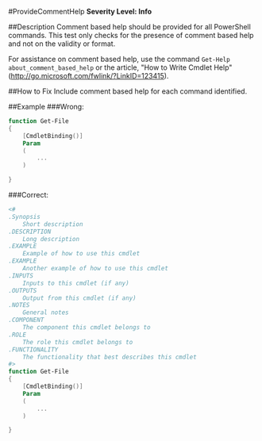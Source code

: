 ﻿#ProvideCommentHelp
**Severity Level: Info**

##Description
Comment based help should be provided for all PowerShell commands. This test only checks for the presence of comment based help and not on the validity or format.

For assistance on comment based help, use the command ```Get-Help about_comment_based_help``` or the article, "How to Write Cmdlet Help" (http://go.microsoft.com/fwlink/?LinkID=123415).

##How to Fix
Include comment based help for each command identified.

##Example
###Wrong:
``` PowerShell
function Get-File
{
    [CmdletBinding()]
    Param
    (
        ...
    )

}
```

###Correct:
``` PowerShell
<#
.Synopsis
    Short description
.DESCRIPTION
    Long description
.EXAMPLE
    Example of how to use this cmdlet
.EXAMPLE
    Another example of how to use this cmdlet
.INPUTS
    Inputs to this cmdlet (if any)
.OUTPUTS
    Output from this cmdlet (if any)
.NOTES
    General notes
.COMPONENT
    The component this cmdlet belongs to
.ROLE
    The role this cmdlet belongs to
.FUNCTIONALITY
    The functionality that best describes this cmdlet
#>
function Get-File
{
    [CmdletBinding()]
    Param
    (
        ...
    )

}
```
